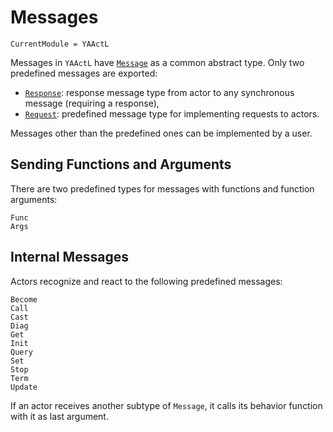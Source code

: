 # Messages

```@meta
CurrentModule = YAActL
```

Messages in `YAActL` have [`Message`](@ref) as a common abstract type. Only two predefined messages are exported:

- [`Response`](@ref): response message type from actor to any synchronous message (requiring a response),
- [`Request`](@ref): predefined message type for implementing requests to actors.

Messages other than the predefined ones can be implemented by a user.

## Sending Functions and Arguments

There are two predefined types for messages with functions and function arguments:

```@docs
Func
Args
```

## Internal Messages

Actors recognize and react to the following predefined messages:

```@docs
Become
Call
Cast
Diag
Get
Init
Query
Set
Stop
Term
Update
```

If an actor receives another subtype of `Message`, it calls its behavior function with it as last argument.
